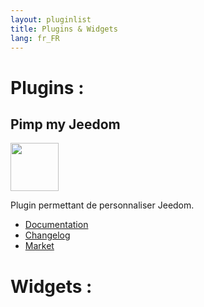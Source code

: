 ```yaml
---
layout: pluginlist
title: Plugins & Widgets
lang: fr_FR
---
```


# Plugins :

## Pimp my Jeedom

[<img width="77" src="{{site.market}}/filestore/market/plugin/images/pimpJeedom_icon.png">]({{site.baseurl}}/pimpJeedom/{{page.lang}})

Plugin permettant de personnaliser Jeedom.

- [Documentation]({{site.baseurl}}/pimpJeedom/{{page.lang}})
- [Changelog]({{site.baseurl}}/pimpJeedom/{{page.lang}}/changelog)
- <a href="{{site.market}}/index.php?v=d&plugin_id=4005" target="_blank">Market</a>

# Widgets :
